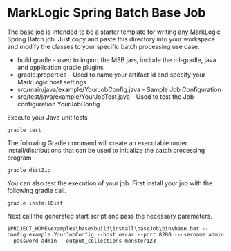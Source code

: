 # MarkLogic Spring Batch Base Job

The base job is intended to be a starter template for writing any MarkLogic Spring Batch job.  Just copy and paste this directory into your workspace and modify the classes to your specific batch processing use case.  

 - build.gradle - used to import the MSB jars, include the ml-gradle, java and application gradle plugins
 - gradle.properties - Used to name your artifact id and specify your MarkLogic host settings
 - src/main/java/example/YourJobConfig.java - Sample Job Configuration
 - src/test/java/example/YourJobTest.java - Used to test the Job configuration YourJobConfig

Execute your Java unit tests
    
    gradle test

The following Gradle command will create an executable under install/distributions that can be used to initialize the batch processing program 
   
    gradle distZip
    
You can also test the execution of your job.  First install your job with the following gradle call.    

    gradle installDist

Next call the generated start script and pass the necessary parameters.  

    $PROJECT_HOME\examples\base\build\install\baseJob\bin\base.bat --config example.YourJobConfig --host oscar --port 8200 --username admin --password admin --output_collections monster123 